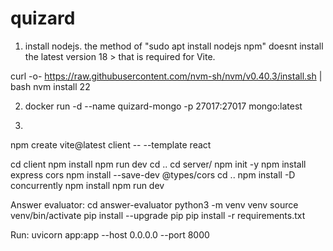 # quizard

1. install nodejs. 
the method of "sudo apt install nodejs npm" doesnt install the latest version 18 > that is required for Vite.

curl -o- https://raw.githubusercontent.com/nvm-sh/nvm/v0.40.3/install.sh | bash
nvm install 22

2. docker run -d --name quizard-mongo -p 27017:27017 mongo:latest

3.

npm create vite@latest client -- --template react

cd client
npm install 
npm run dev
cd ..
cd server/
npm init -y
npm install express cors
npm install --save-dev @types/cors 
cd ..
npm install -D concurrently
npm install
npm run dev

Answer evaluator:
cd answer-evaluator
python3 -m venv venv
source venv/bin/activate
pip install --upgrade pip
pip install -r requirements.txt

Run:
uvicorn app:app --host 0.0.0.0 --port 8000